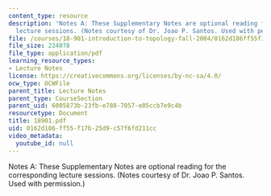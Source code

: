 ```yaml
---
content_type: resource
description: 'Notes A: These Supplementary Notes are optional reading for the corresponding
  lecture sessions. (Notes courtesy of Dr. Joao P. Santos. Used with permission.)'
file: /courses/18-901-introduction-to-topology-fall-2004/0162d186ff55f17b25d9c57f6fd211cc_18901.pdf
file_size: 224078
file_type: application/pdf
learning_resource_types:
- Lecture Notes
license: https://creativecommons.org/licenses/by-nc-sa/4.0/
ocw_type: OCWFile
parent_title: Lecture Notes
parent_type: CourseSection
parent_uid: 6005873b-23fb-e788-7057-e05ccb7e9c4b
resourcetype: Document
title: 18901.pdf
uid: 0162d186-ff55-f17b-25d9-c57f6fd211cc
video_metadata:
  youtube_id: null
---
```

Notes A: These Supplementary Notes are optional reading for the corresponding lecture sessions. (Notes courtesy of Dr. Joao P. Santos. Used with permission.)